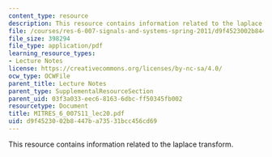 ```yaml
---
content_type: resource
description: This resource contains information related to the laplace transform.
file: /courses/res-6-007-signals-and-systems-spring-2011/d9f4523002b8447ba73531bcc456cd69_MITRES_6_007S11_lec20.pdf
file_size: 398294
file_type: application/pdf
learning_resource_types:
- Lecture Notes
license: https://creativecommons.org/licenses/by-nc-sa/4.0/
ocw_type: OCWFile
parent_title: Lecture Notes
parent_type: SupplementalResourceSection
parent_uid: 03f3a033-eec6-8163-6dbc-ff50345fb002
resourcetype: Document
title: MITRES_6_007S11_lec20.pdf
uid: d9f45230-02b8-447b-a735-31bcc456cd69
---
```

This resource contains information related to the laplace transform.